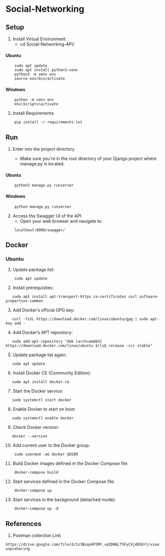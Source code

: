 # Social-Networking

## Setup

1. Install Virtual Environment
   - cd Social-Networking-API/
#### Ubuntu
```
    sudo apt update
    sudo apt install python3-venv
    python3 -m venv env
    source env/bin/activate
```
#### Windows
```
    python -m venv env
    env\Scripts\activate
```
2. Install Requirements
```
    pip install -r requirements.txt
```
## Run

1. Enter into the project directory

   - Make sure you're in the root directory of your Django 
project where manage.py is located.

#### Ubuntu
```
    python3 manage.py runserver
```
#### Windows
```
    python manage.py runserver
```
2. Access the Swagger UI of the API
   - Open your web browser and navigate to:
```
    localhost:8000/swagger/
```

## Docker

### Ubuntu

1. Update package list:
```
    sudo apt update
```
2. Install prerequisites:
```
   sudo apt install apt-transport-https ca-certificates curl software-properties-common
```
3. Add Docker’s official GPG key:
```
   curl -fsSL https://download.docker.com/linux/ubuntu/gpg | sudo apt-key add -
```
4. Add Docker’s APT repository:
```
   sudo add-apt-repository "deb [arch=amd64] https://download.docker.com/linux/ubuntu $(lsb_release -cs) stable"
```
5. Update package list again:
```
   sudo apt update
```
6. Install Docker CE (Community Edition):
```
   sudo apt install docker-ce
```
7. Start the Docker service:
```
   sudo systemctl start docker
```
8. Enable Docker to start on boot:
```
   sudo systemctl enable docker
```
9. Check Docker version:
```
   docker --version
```
10. Add current user to the Docker group:
```
    sudo usermod -aG docker $USER
```

11. Build Docker images defined in the Docker Compose file:
```
    docker-compose build
```
12. Start services defined in the Docker Compose file:
```
    docker-compose up
```
13. Start services in the background (detached mode):
```
    docker-compose up -d
```

## References

1. Postman collection Link
```
https://drive.google.com/file/d/1z3Bsqx6P2MY_vqIDN6LT5FyCXjd8SDrt/view?usp=sharing
```